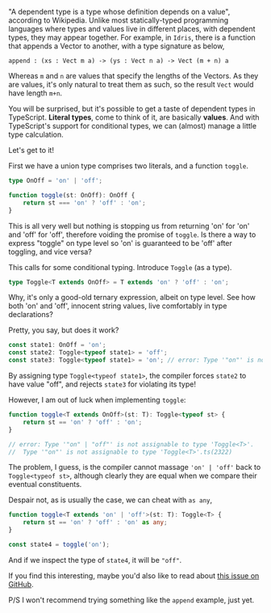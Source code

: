 "A dependent type is a type whose definition depends on a value", according to Wikipedia. Unlike most statically-typed programming languages where types and values live in different places, with dependent types, they may appear together. For example, in `Idris`, there is a function that appends a Vector to another, with a type signature as below,

```
append : (xs : Vect m a) -> (ys : Vect n a) -> Vect (m + n) a
```

Whereas `m` and `n` are values that specify the lengths of the Vectors. As they are values, it's only natural to treat them as such, so the result `Vect` would have length `m+n`.

You will be surprised, but it's possible to get a taste of dependent types in TypeScript. **Literal types**, come to think of it, are basically **values**. And with TypeScript's support for conditional types, we can (almost) manage a little type calculation. 

Let's get to it!

First we have a union type comprises two literals, and a function `toggle`.

```TypeScript
type OnOff = 'on' | 'off';

function toggle(st: OnOff): OnOff {
    return st === 'on' ? 'off' : 'on';
}
```

This is all very well but nothing is stopping us from returning 'on' for 'on' and 'off' for 'off', therefore voiding the promise of `toggle`. Is there a way to express "toggle" on type level so 'on' is guaranteed to be 'off' after toggling, and vice versa?

This calls for some conditional typing. Introduce `Toggle` (as a type).

```TypeScript
type Toggle<T extends OnOff> = T extends 'on' ? 'off' : 'on';
```

Why, it's only a good-old ternary expression, albeit on type level. See how both 'on' and 'off', innocent string values, live comfortably in type declarations?

Pretty, you say, but does it work?

```TypeScript
const state1: OnOff = 'on';
const state2: Toggle<typeof state1> = 'off'; 
const state3: Toggle<typeof state1> = 'on'; // error: Type '"on"' is not assignable to type '"off"'.ts(2322)
```

By assigning type `Toggle<typeof state1>`, the compiler forces `state2` to have value "off", and rejects `state3` for violating its type!

However, I am out of luck when implementing `toggle`:

```TypeScript
function toggle<T extends OnOff>(st: T): Toggle<typeof st> {
    return st == 'on' ? 'off' : 'on';
}

// error: Type '"on" | "off"' is not assignable to type 'Toggle<T>'.
//  Type '"on"' is not assignable to type 'Toggle<T>'.ts(2322)
```

The problem, I guess, is the compiler cannot massage `'on' | 'off'` back to `Toggle<typeof st>`, although clearly they are equal when we compare their eventual constituents.

Despair not, as is usually the case, we can cheat with `as any`,

```TypeScript
function toggle<T extends 'on' | 'off'>(st: T): Toggle<T> {
    return st == 'on' ? 'off' : 'on' as any;
}

const state4 = toggle('on');
```

And if we inspect the type of `state4`, it will be `"off"`.

If you find this interesting, maybe you'd also like to read about [this issue on GitHub](https://github.com/microsoft/TypeScript/issues/33014).

P/S I won't recommend trying something like the `append` example, just yet.